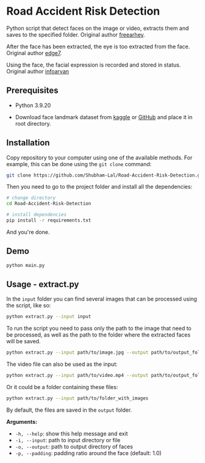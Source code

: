 # Road Accident Risk Detection

Python script that detect faces on the image or video, extracts them and saves to the specified folder.
Original author [freearhey](https://github.com/freearhey/face-extractor).

After the face has been extracted, the eye is too extracted from the face.
Original author [edge7](https://github.com/edge7/Eye-Region-Extraction-Toolbox).

Using the face, the facial expression is recorded and stored in status.
Original author [infoaryan](https://github.com/infoaryan/Driver-Drowsiness-Detection)

## Prerequisites
- Python 3.9.20

- Download face landmark dataset from [kaggle](https://www.kaggle.com/datasets/sergiovirahonda/shape-predictor-68-face-landmarksdat) or [GitHub](https://github.com/italojs/facial-landmarks-recognition/blob/master/shape_predictor_68_face_landmarks.dat) and place it in root directory.

## Installation

Copy repository to your computer using one of the available methods. For example, this can be done using the `git clone` command:

```sh
git clone https://github.com/Shubham-Lal/Road-Accident-Risk-Detection.git
```

Then you need to go to the project folder and install all the dependencies:

```sh
# change directory
cd Road-Accident-Risk-Detection

# install dependencies
pip install -r requirements.txt
```

And you're done.

## Demo

```sh
python main.py
```

## Usage - extract.py

In the `input` folder you can find several images that can be processed using the script, like so:

```sh
python extract.py --input input
```

To run the script you need to pass only the path to the image that need to be processed, as well as the path to the folder where the extracted faces will be saved.

```sh
python extract.py --input path/to/image.jpg --output path/to/output_folder
```

The video file can also be used as the input:

```sh
python extract.py --input path/to/video.mp4 --output path/to/output_folder
```

Or it could be a folder containing these files:

```sh
python extract.py --input path/to/folder_with_images
```

By default, the files are saved in the `output` folder.

**Arguments:**

- `-h, --help`: show this help message and exit
- `-i, --input`: path to input directory or file
- `-o, --output`: path to output directory of faces
- `-p, --padding`: padding ratio around the face (default: 1.0)